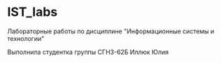 # IST_labs
Лабораторные работы по дисциплине "Информационные системы и технологии"

Выполнила студентка группы СГН3-62Б Иллюк Юлия
